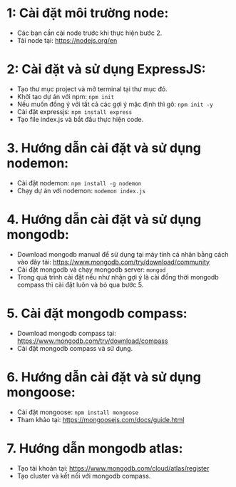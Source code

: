# 1: Cài đặt môi trường node:

- Các bạn cần cài node trước khi thực hiện bước 2.
- Tải node tại: https://nodejs.org/en

# 2: Cài đặt và sử dụng ExpressJS:

- Tạo thư mục project và mở terminal tại thư mục đó.
- Khởi tạo dự án với npm: `npm init`
- Nếu muốn đồng ý với tất cả các gợi ý mặc định thì gõ: `npm init -y`
- Cài đặt expressjs: `npm install express`
- Tạo file index.js và bắt đầu thực hiện code.

# 3. Hướng dẫn cài đặt và sử dụng nodemon:

- Cài đặt nodemon: `npm install -g nodemon`
- Chạy dự án với nodemon: `nodemon index.js`

# 4. Hướng dẫn cài đặt và sử dụng mongodb:

- Download mongodb manual để sử dụng tại máy tính cá nhân bằng cách vào đây tải: https://www.mongodb.com/try/download/community
- Cài đặt mongodb và chạy mongodb server: `mongod`
- Trong quá trình cài đặt nếu như nhận gợi ý là cài đồng thời mongodb compass thì cài đặt luôn và bỏ qua bước 5.

# 5. Cài đặt mongodb compass:

- Download mongodb compass tại: https://www.mongodb.com/try/download/compass
- Cài đặt mongodb compass và sử dụng.

# 6. Hướng dẫn cài đặt và sử dụng mongoose:

- Cài đặt mongoose: `npm install mongoose`
- Tham khảo tại: https://mongoosejs.com/docs/guide.html

# 7. Hướng dẫn mongodb atlas:

- Tạo tài khoản tại: https://www.mongodb.com/cloud/atlas/register
- Tạo cluster và kết nối với mongodb compass.
